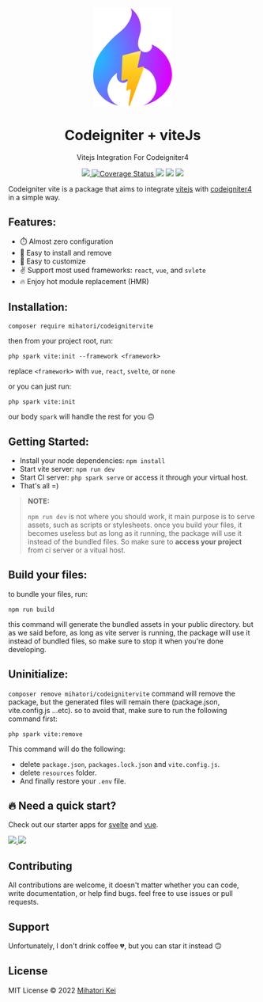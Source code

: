 <div align="center">
	<img width="160px" src="src/logo.png">
  	<h1>Codeigniter + viteJs</h1>
  	<p>Vitejs Integration For Codeigniter4</p>
	<p>
		<a href="https://github.com/firtadokei/codeigniter-vitejs/releases">
			<img src="https://custom-icon-badges.herokuapp.com/github/v/release/firtadokei/codeigniter-vitejs?logo=tag">
		</a>
		<a href="https://coveralls.io/github/firtadokei/codeigniter-vitejs?branch=master">
			<img src="https://coveralls.io/repos/github/firtadokei/codeigniter-vitejs/badge.svg?branch=master" alt="Coverage Status" />
		</a>
		<img src="https://custom-icon-badges.herokuapp.com/packagist/stars/mihatori/codeignitervite?logo=star">
		<img src="https://badges.hiptest.com:/packagist/dt/mihatori/codeignitervite?color=%23c700ff&logo=packagist&logoColor=%23c700ff">
		<img src="https://custom-icon-badges.herokuapp.com/packagist/l/mihatori/codeignitervite?logo=law">
	</p>
</div>

Codeigniter vite is a package that aims to integrate [vitejs](https://vitejs.dev/) with [codeigniter4](https://codeigniter.com/) in a simple way.

## Features:
 - ⏱️ Almost zero configuration
 - 🧩 Easy to install and remove
 - 🔨 Easy to customize
 - ✌️ Support most used frameworks: `react`, `vue`, and `svlete`
 - 🔥 Enjoy hot module replacement (HMR)
 
## Installation:

```
composer require mihatori/codeignitervite
```

then from your project root, run:

```
php spark vite:init --framework <framework>
```

replace `<framework>` with `vue`, `react`, `svelte`, or `none`

or you can just run:

```
php spark vite:init
```

our body `spark` will handle the rest for you 🙃

## Getting Started:
- Install your node dependencies: `npm install`
- Start vite server: `npm run dev`
- Start CI server: `php spark serve` or access it through your virtual host.
- That's all =)

> **NOTE:**
> 
> `npm run dev` is not where you should work, it main purpose is to serve assets, such as scripts or stylesheets.
> once you build your files, it becomes useless
> but as long as it running, the package will use it instead of the bundled files.
> So make sure to **access your project** from ci server or a vitual host.

## Build your files:

to bundle your files, run: 
```
npm run build
```
this command will generate the bundled assets in your public directory. 
but as we said before, as long as vite server is running, the package will use it instead of bundled files, so make sure to stop it when you're done developing.

## Uninitialize:

`composer remove mihatori/codeignitervite` command will remove the package, but the generated files will remain there (package.json, vite.config.js ...etc).
so to avoid that, make sure to run the following command first:

```
php spark vite:remove
```
This command will do the following:
- delete `package.json`, `packages.lock.json` and `vite.config.js`.
- delete `resources` folder.
- And finally restore your `.env` file.

## 🔥 Need a quick start?
Check out our starter apps for [svelte](https://github.com/firtadokei/ci-svelte-appstarter) and [vue](https://github.com/firtadokei/ci-vue-appstarter).

<a href="https://github.com/firtadokei/ci-svelte-appstarter">
	<img width="120px" src="https://github.com/firtadokei/ci-svelte-appstarter/raw/master/ci-svelte.webp">
</a>
<a href="https://github.com/firtadokei/ci-vue-appstarter">
	<img width="120px" src="https://github.com/firtadokei/ci-vue-appstarter/raw/master/ci-vue.webp">
</a> 

## Contributing
All contributions are welcome, it doesn't matter whether you can code, write documentation, or help find bugs.
feel free to use issues or pull requests.

## Support
Unfortunately, I don't drink coffee 💔, but you can star it instead 🙃

## License

MIT License &copy; 2022 [Mihatori Kei](https://github.com/firtadokei)
